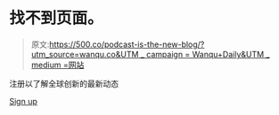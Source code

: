 # 找不到页面。

> 原文:[https://500.co/podcast-is-the-new-blog/?utm_source=wanqu.co&UTM _ campaign = Wanqu+Daily&UTM _ medium =网站](https://500.co/podcast-is-the-new-blog/?utm_source=wanqu.co&utm_campaign=Wanqu+Daily&utm_medium=website)

注册以了解全球创新的最新动态

[Sign up](/newsletter-sign-up)